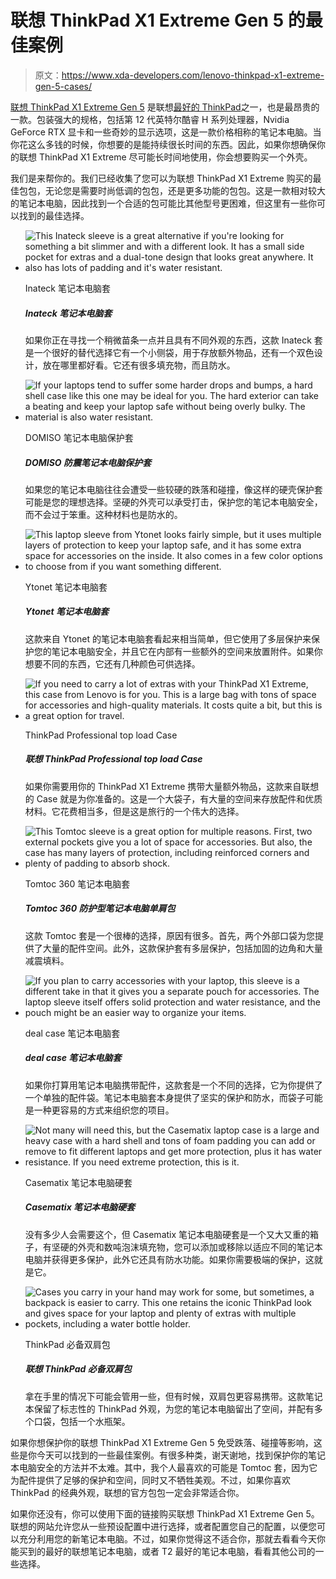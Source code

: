 # 联想 ThinkPad X1 Extreme Gen 5 的最佳案例

> 原文：<https://www.xda-developers.com/lenovo-thinkpad-x1-extreme-gen-5-cases/>

[联想 ThinkPad X1 Extreme Gen 5](https://www.xda-developers.com/lenovo-thinkpad-x1-extreme-gen-5-review/) 是联想[最好的 ThinkPad](https://www.xda-developers.com/best-thinkpads/)之一，也是最昂贵的一款。包装强大的规格，包括第 12 代英特尔酷睿 H 系列处理器，Nvidia GeForce RTX 显卡和一些奇妙的显示选项，这是一款价格相称的笔记本电脑。当你花这么多钱的时候，你想要的是能持续很长时间的东西。因此，如果你想确保你的联想 ThinkPad X1 Extreme 尽可能长时间地使用，你会想要购买一个外壳。

我们是来帮你的。我们已经收集了您可以为联想 ThinkPad X1 Extreme 购买的最佳包包，无论您是需要时尚低调的包包，还是更多功能的包包。这是一款相对较大的笔记本电脑，因此找到一个合适的包可能比其他型号更困难，但这里有一些你可以找到的最佳选择。

*   <picture>![This Inateck sleeve is a great alternative if you're looking for something a bit slimmer and with a different look. It has a small side pocket for extras and a dual-tone design that looks great anywhere. It also has lots of padding and it's water resistant.](img/2bf9967d869b9a5e6db90fa3c870722c.png)</picture>

    Inateck 笔记本电脑套

    ##### Inateck 笔记本电脑套

    如果你正在寻找一个稍微苗条一点并且具有不同外观的东西，这款 Inateck 套是一个很好的替代选择它有一个小侧袋，用于存放额外物品，还有一个双色设计，放在哪里都好看。它还有很多填充物，而且防水。

*   <picture>![If your laptops tend to suffer some harder drops and bumps, a hard shell case like this one may be ideal for you. The hard exterior can take a beating and keep your laptop safe without being overly bulky. The material is also water resistant. ](img/6cdb087a8195097c9535371b7f165e60.png)</picture>

    DOMISO 笔记本电脑保护套

    ##### DOMISO 防震笔记本电脑保护套

    如果您的笔记本电脑往往会遭受一些较硬的跌落和碰撞，像这样的硬壳保护套可能是您的理想选择。坚硬的外壳可以承受打击，保护您的笔记本电脑安全，而不会过于笨重。这种材料也是防水的。

*   <picture>![This laptop sleeve from Ytonet looks fairly simple, but it uses multiple layers of protection to keep your laptop safe, and it has some extra space for accessories on the inside. It also comes in a few color options to choose from if you want something different.](img/6033a905bba77c6468c7c7db7516f08e.png)</picture>

    Ytonet 笔记本电脑套

    ##### Ytonet 笔记本电脑套

    这款来自 Ytonet 的笔记本电脑套看起来相当简单，但它使用了多层保护来保护您的笔记本电脑安全，并且它在内部有一些额外的空间来放置附件。如果你想要不同的东西，它还有几种颜色可供选择。

*   <picture>![If you need to carry a lot of extras with your ThinkPad X1 Extreme, this case from Lenovo is for you. This is a large bag with tons of space for accessories and high-quality materials. It costs quite a bit, but this is a great option for travel.](img/de8deee196b062f47ad21a132807a640.png)</picture>

    ThinkPad Professional top load Case

    ##### 联想 ThinkPad Professional top load Case

    如果你需要用你的 ThinkPad X1 Extreme 携带大量额外物品，这款来自联想的 Case 就是为你准备的。这是一个大袋子，有大量的空间来存放配件和优质材料。它花费相当多，但是这是旅行的一个伟大的选择。

*   <picture>![This Tomtoc sleeve is a great option for multiple reasons. First, two external pockets give you a lot of space for accessories. But also, the case has many layers of protection, including reinforced corners and plenty of padding to absorb shock.](img/01e7cd6f3e8d0c6ce94f32e9aed543d5.png)</picture>

    Tomtoc 360 笔记本电脑套

    ##### Tomtoc 360 防护型笔记本电脑单肩包

    这款 Tomtoc 套是一个很棒的选择，原因有很多。首先，两个外部口袋为您提供了大量的配件空间。此外，这款保护套有多层保护，包括加固的边角和大量减震填料。

*   <picture>![If you plan to carry accessories with your laptop, this sleeve is a different take in that it gives you a separate pouch for accessories. The laptop sleeve itself offers solid protection and water resistance, and the pouch might be an easier way to organize your items.](img/6495d102be025aa66857627b5dfc6de4.png)</picture>

    deal case 笔记本电脑套

    ##### deal case 笔记本电脑套

    如果你打算用笔记本电脑携带配件，这款套是一个不同的选择，它为你提供了一个单独的配件袋。笔记本电脑套本身提供了坚实的保护和防水，而袋子可能是一种更容易的方式来组织您的项目。

*   <picture>![Not many will need this, but the Casematix laptop case is a large and heavy case with a hard shell and tons of foam padding you can add or remove to fit different laptops and get more protection, plus it has water resistance. If you need extreme protection, this is it.](img/9a19cf99d52eedb5c88cbd6dddc3bb6f.png)</picture>

    Casematix 笔记本电脑硬套

    ##### Casematix 笔记本电脑硬套

    没有多少人会需要这个，但 Casematix 笔记本电脑硬套是一个又大又重的箱子，有坚硬的外壳和数吨泡沫填充物，您可以添加或移除以适应不同的笔记本电脑并获得更多保护，此外它还具有防水功能。如果你需要极端的保护，这就是它。

*   <picture>![Cases you carry in your hand may work for some, but sometimes, a backpack is easier to carry. This one retains the iconic ThinkPad look and gives space for your laptop and plenty of extras with multiple pockets, including a water bottle holder.](img/e6ade505131b0d8fd0118b337147973a.png)</picture>

    ThinkPad 必备双肩包

    ##### 联想 ThinkPad 必备双肩包

    拿在手里的情况下可能会管用一些，但有时候，双肩包更容易携带。这款笔记本保留了标志性的 ThinkPad 外观，为您的笔记本电脑留出了空间，并配有多个口袋，包括一个水瓶架。

如果你想保护你的联想 ThinkPad X1 Extreme Gen 5 免受跌落、碰撞等影响，这些是你今天可以找到的一些最佳案例。有很多种类，谢天谢地，找到保护你的笔记本电脑安全的方法并不太难。其中，我个人最喜欢的可能是 Tomtoc 套，因为它为配件提供了足够的保护和空间，同时又不牺牲美观。不过，如果你喜欢 ThinkPad 的经典外观，联想的官方包包一定会非常适合你。

如果你还没有，你可以使用下面的链接购买联想 ThinkPad X1 Extreme Gen 5。联想的网站允许您从一些预设配置中进行选择，或者配置您自己的配置，以便您可以充分利用您的新笔记本电脑。不过，如果你觉得这不适合你，那就去看看今天你能买到的最好的联想笔记本电脑，或者 T2 最好的笔记本电脑，看看其他公司的一些选择。